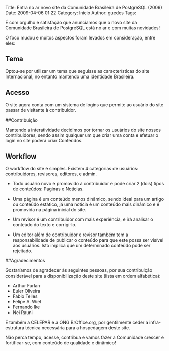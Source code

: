 Title: Entra no ar novo site da Comunidade Brasileira de PostgreSQL (2009)
Date: 2009-04-06 01:22
Category: Início
Author: guedes
Tags:



É com orgulho e satisfação que anunciamos que o novo site da Comunidade Brasileira de PostgreSQL está no ar e com muitas novidades!

O foco mudou e muitos aspectos foram levados em consideração, entre eles:

## Tema

Optou-se por utilizar um tema que seguisse as características do site Internacional, no entanto mantendo uma identidade Brasileira.

## Acesso

O site agora conta com um sistema de logins que permite ao usuário do site passar de visitante à contribuidor.

##Contribuição

Mantendo a interatividade decidimos por tornar os usuários do site nossos contribuidores, sendo assim qualquer um que criar uma conta e efetuar o login no site poderá criar Conteúdos.

## Workflow

O workflow do site é simples. Existem 4 categorias de usuários: contribuidores, revisores, editores, e admin.

- Todo usuário novo é promovido à contribuidor e pode criar 2 (dois) tipos de conteúdos: Paginas e Noticias.

- Uma página é um conteúdo menos dinâmico, sendo ideal para um artigo ou conteúdo estático, já uma notícia é um conteúdo mais dinâmico e é promovida na página inicial do site.

- Um revisor é um contribuidor com mais experiência, e irá analisar o conteúdo do texto e corrigí-lo.

- Um editor além de contribuidor e revisor também tem a responsabilidade de publicar o conteúdo para que este possa ser visível aos usuários. Isto implica que um determinado conteúdo pode ser rejeitado.

##Agradecimentos

Gostaríamos de agradecer às seguintes pessoas, por sua contribuição considerável para a disponibilização deste site (lista em ordem alfabética):

- Arthur Furlan
- Euler Oliveira
- Fabio Telles
- Felipe A. Wiel
- Fernando Ike
- Nei Rauni

E também a CELEPAR e a ONG BrOffice.org, por gentilmente ceder a infra-estrutura técnica necessária para a hospedagem deste site.

Não perca tempo, acesse, contribua e vamos fazer a Comunidade crescer e fortificar-se, com conteúdo de qualidade e dinâmico!
